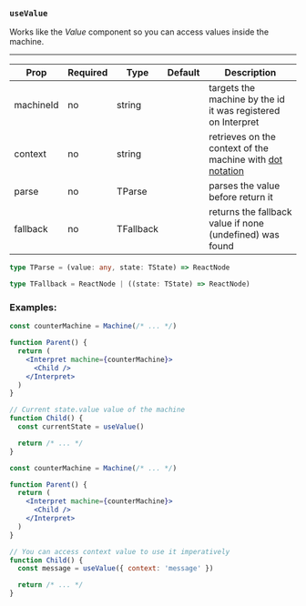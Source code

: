 ### `useValue`

Works like the _Value_ component so you can access values inside the machine.

---

| Prop      | Required | Type      | Default | Description                                                                                      |
| --------- | -------- | --------- | ------- | ------------------------------------------------------------------------------------------------ |
| machineId | no       | string    |         | targets the machine by the id it was registered on Interpret                                     |
| context   | no       | string    |         | retrieves on the context of the machine with [dot notation](https://lodash.com/docs/4.17.15#get) |
| parse     | no       | TParse    |         | parses the value before return it                                                                |
| fallback  | no       | TFallback |         | returns the fallback value if none (undefined) was found                                         |

```typescript
type TParse = (value: any, state: TState) => ReactNode

type TFallback = ReactNode | ((state: TState) => ReactNode)
```

### Examples:

```jsx
const counterMachine = Machine(/* ... */)

function Parent() {
  return (
    <Interpret machine={counterMachine}>
      <Child />
    </Interpret>
  )
}

// Current state.value value of the machine
function Child() {
  const currentState = useValue()

  return /* ... */
}
```

```jsx
const counterMachine = Machine(/* ... */)

function Parent() {
  return (
    <Interpret machine={counterMachine}>
      <Child />
    </Interpret>
  )
}

// You can access context value to use it imperatively
function Child() {
  const message = useValue({ context: 'message' })

  return /* ... */
}
```
